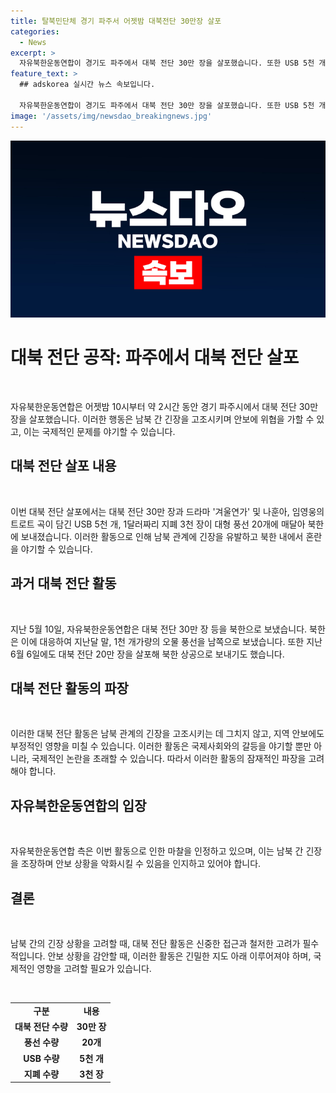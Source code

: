 ```yaml
---
title: 탈북민단체 경기 파주서 어젯밤 대북전단 30만장 살포
categories:
  - News
excerpt: >
  자유북한운동연합이 경기도 파주에서 대북 전단 30만 장을 살포했습니다. 또한 USB 5천 개, 1달러 지폐 3천 장을 대형 풍선에 매달아 보냈습니다. 이로 인해 파주시 공무원들과 일부 마찰이 있었지만, 이는 자유북한운동연합이 이전에도 비슷한 행동을 했기 때문입니다. 또한, 지난 5월과 6월에도 비슷한 행동을 한 사실이 있습니다.
feature_text: >
  ## adskorea 실시간 뉴스 속보입니다.

  자유북한운동연합이 경기도 파주에서 대북 전단 30만 장을 살포했습니다. 또한 USB 5천 개, 1달러 지폐 3천 장을 대형 풍선에 매달아 보냈습니다. 이로 인해 파주시 공무원들과 일부 마찰이 있었지만, 이는 자유북한운동연합이 이전에도 비슷한 행동을 했기 때문입니다. 또한, 지난 5월과 6월에도 비슷한 행동을 한 사실이 있습니다.
image: '/assets/img/newsdao_breakingnews.jpg'
---
```


<p><img src="/assets/img/newsdao_breakingnews.jpg" alt="adskorea 속보" /></p>

<h1>대북 전단 공작: 파주에서 대북 전단 살포</h1>

<p data-ke-size="size16">&nbsp;</p>

<p>자유북한운동연합은 어젯밤 10시부터 약 2시간 동안 경기 파주시에서 대북 전단 30만 장을 살포했습니다. 이러한 행동은 남북 간 긴장을 고조시키며 안보에 위협을 가할 수 있고, 이는 국제적인 문제를 야기할 수 있습니다.</p>

<h2>대북 전단 살포 내용</h2>

<p data-ke-size="size16">&nbsp;</p>

<p>이번 대북 전단 살포에서는 대북 전단 30만 장과 드라마 '겨울연가' 및 나훈아, 임영웅의 트로트 곡이 담긴 USB 5천 개, 1달러짜리 지폐 3천 장이 대형 풍선 20개에 매달아 북한에 보내졌습니다. 이러한 활동으로 인해 남북 관계에 긴장을 유발하고 북한 내에서 혼란을 야기할 수 있습니다. </p>

<h2>과거 대북 전단 활동</h2>

<p data-ke-size="size16">&nbsp;</p>

<p>지난 5월 10일, 자유북한운동연합은 대북 전단 30만 장 등을 북한으로 보냈습니다. 북한은 이에 대응하여 지난달 말, 1천 개가량의 오물 풍선을 남쪽으로 보냈습니다. 또한 지난 6월 6일에도 대북 전단 20만 장을 살포해 북한 상공으로 보내기도 했습니다.</p>

<h2>대북 전단 활동의 파장</h2>

<p data-ke-size="size16">&nbsp;</p>

<p>이러한 대북 전단 활동은 남북 관계의 긴장을 고조시키는 데 그치지 않고, 지역 안보에도 부정적인 영향을 미칠 수 있습니다. 이러한 활동은 국제사회와의 갈등을 야기할 뿐만 아니라, 국제적인 논란을 초래할 수 있습니다. 따라서 이러한 활동의 잠재적인 파장을 고려해야 합니다.</p>

<h2>자유북한운동연합의 입장</h2>

<p data-ke-size="size16">&nbsp;</p>

<p>자유북한운동연합 측은 이번 활동으로 인한 마찰을 인정하고 있으며, 이는 남북 간 긴장을 조장하며 안보 상황을 악화시킬 수 있음을 인지하고 있어야 합니다.</p>

<h2>결론</h2>

<p data-ke-size="size16">&nbsp;</p>

<p>남북 간의 긴장 상황을 고려할 때, 대북 전단 활동은 신중한 접근과 철저한 고려가 필수적입니다. 안보 상황을 감안할 때, 이러한 활동은 긴밀한 지도 아래 이루어져야 하며, 국제적인 영향을 고려할 필요가 있습니다.</p>

<p data-ke-size="size16">&nbsp;</p>

<table>
    <tbody>
        <tr>
            <td style="text-align: center; height: 17px;"><b>구분</b></td>
            <td style="text-align: center; height: 17px;"><b>내용</b></td>
        </tr>
        <tr>
            <td style="text-align: center; height: 17px;"><b>대북 전단 수량</b></td>
            <td style="text-align: center; height: 17px;"><b>30만 장</b></td>
        </tr>
        <tr>
            <td style="text-align: center; height: 17px;"><b>풍선 수량</b></td>
            <td style="text-align: center; height: 17px;"><b>20개</b></td>
        </tr>
        <tr>
            <td style="text-align: center; height: 17px;"><b>USB 수량</b></td>
            <td style="text-align: center; height: 17px;"><b>5천 개</b></td>
        </tr>
        <tr>
            <td style="text-align: center; height: 17px;"><b>지폐 수량</b></td>
            <td style="text-align: center; height: 17px;"><b>3천 장</b></td>
        </tr>
    </tbody>
</table>

<p data-ke-size="size16">&nbsp;</p>

